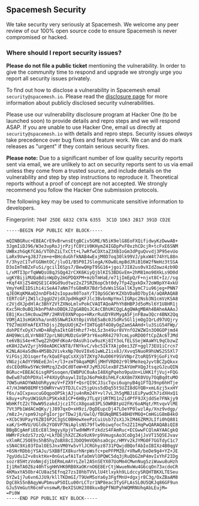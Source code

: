 ## Spacemesh Security

We take security very seriously at Spacemesh. We welcome any peer review of our 100% open source code to ensure Spacemesh is never compromised or hacked.

### Where should I report security issues?

**Please do not file a public ticket** mentioning the vulnerability. In order to give the community time to respond and upgrade we strongly urge you report all security issues privately.

To find out how to disclose a vulnerability in Spacemesh email `security@spacemesh.io`. Please read the [disclosure page](https://github.com/spacemeshos/go-spacemesh/security/advisories?state=published) for more information about publicly disclosed security vulnerabilities.

Please use our vulnerability disclosure program at Hacker One (to be launched soon) to provide details and repro steps and we will respond ASAP. If you are unable to use Hacker One, email us directly at `security@spacemesh.io` with details and repro steps. Security issues *always* take precedence over bug fixes and feature work. We can and do mark releases as "urgent" if they contain serious security fixes.

**Please note:** Due to a significant number of low quality security reports sent via email, we are unlikely to act on security reports sent to us via email unless they come from a trusted source, and include details on the vulnerability and step by step instructions to reproduce it. Theoretical reports without a proof of concept are not accepted. We strongly recommend you follow the Hacker One submission protocols.

The following key may be used to communicate sensitive information to developers.

Fingerprint: `704F 25DE 6832 C97A 6355  3C1D 1D63 2B17 391D CD2E`

```
-----BEGIN PGP PUBLIC KEY BLOCK-----

mQINBGRuc+EBEACrE9vBrwnsEtgBCiv5GME/N5iK9elG8EoFXQifidwyKzDwwAB+
3JgmIiDJ96/W3e3vpRoJjrPzjfC0YiV0KHymZ4IGDpPxF0xzhCDcjR+tcFxE6SNM
UWBxzhGqKfCAG/VTOhZiLTxCtt+L7wRfwCOXtaZ3XBIoGm3dPguQvvdj3P95evUo
LaRx9Vw+gJ8J7zm+e+BHcduGhfkNAB4wExjM0D7oq30lk99VJ/pkxW4t74hYL88n
F/3hyzC1TvFGGNmtOC/jluO1/B5P0IJSlegA/KOw8LmpBdJRiB16W2fNeHz3tSSA
D3oImTmBZxFuSi/gcilI6Sps7/BewQHpT9SG16+jgoi7JI82us0vXIdZowz4zb9D
L/xMTI3prTqWWQsU8qJSQg42rCXK6KiyQjblKIS3BDGvEm+2hM81mo90XkLs9D0d
ugKYBijiMUQaBdinWpDy2mGPDQXPM+mzbTmHaE/e71jImEpQ/F+njxt8C+Iz//sg
+Kqf4XjZ54HQSE1C49Gd9udtwz2xZ7SRZ6opCbt0dy7fp4ZgxkDx72oW0pXY4xkU
VmyYeKE1DSihi4iSeA47aNm7fsG8mRX7Bdr5dvWs1SGallK3ymC7iu96jeg+PNN7
qJEOKqKMAaQ2nnDFb42sIopav80ToaY/TI0pSGCWrKZXbVDa8D7byI4/aQARAQAB
tERTcGFjZW1lc2ggU2VjdXJpdHkgKFJlc3BvbnNpYmxlIGRpc2Nsb3N1cmVzKSA8
c2VjdXJpdHlAc3BhY2VtZXNoLmlvPokCVAQTAQoAPhYhBHBPJd5oMsl6Y1U8HR1j
Kxc5Hc0uBQJkbnPhAhsDBQkJZgGABQsJCAcCBhUKCQgLAgQWAgMBAh4BAheAAAoJ
EB1jKxc5Hc0uw2MP/2HRVE0XNPopo+HRxrRuUDYRVMygA5FjnFBaw3Qcr4BNX2Qq
VOMjA13sHGKVha/on85SNwRIkXt0piVVbE5aBc0JSdRv5Gl1jmOgIQrLd97UQjry
T9Z7mUXFmAfEXThDjsjZ0pUUOjKZ+fIHTGg8f4O8yOgZamSAAHd+lu3SiG54FWp/
dohPEfxOyX7vHD+ARqhaIktG8tHhzf7+bL5z3n49ur8VYnfO2WZWIn3O0GOPjmd4
AHQ9WcLdLVrN8872prLN0iMUDzGx9P3rY6xoRR42797cmLyoRDO0ftCpZAc6TJMd
te6VBiS4e+KTwqZ2hQHFdKoArOAsUh1cw9uzKj8IY3oLfELSSejWAaWYL9qCbzwZ
eK8HJZwVZyrjh98eADKCkNT8/FNYkvC/vbc5IkTXAjp0ei3ZF+ggl73EU1iCrcn7
K2NLAU4aSdNx4M5Bb2VivkxNp70oVI0x61wWLZ1ix8J/Xvvq5NuoR9hUWS2S5Xl7
ViFGsjJD1sqerfe/kQaEFqqCsXXjbTZKYg74uO06Y9SVVNprZtoRQ5Y9jGoFiYxQ
VNGzjcAdYY9NEeEJnl+/l3+zmT9AqaMQRljMHfVRD02r9l9MeXeqJyvtBCZpQkxx
dsCEOdRkw5YWc9HMzqJZxDCd0TeW+KFJyM3JGlexBFZ5AYUmPXQgJtsqzGJzuQIN
BGRuc+EBEAC6isgRPSsoqen/EWBPUC0uAxI48XgPqeho9puUn+LUHK1fjVuj+FQG
0wEw87oDhPDXul+P4XUyQhaywlIUIpJ6oPmkBihHLFcAX8m7XK0VUy7OqBqdtuMO
7OW5uHAOYWAbUhRyymzV+FZX9f+QsrQI9CJ3icTqvi6ugnyB4g1FTQJ9np6hHTje
47/HJHW98EMFt5OWRVrwV3TDJLCv25jpUss5dDq55t5UZI8dGYQB+xmL6zj5xxHY
f6s/aICxpxucuGOqpoOPSkjAJju4nRm24Y+vl7vLJh5gMBJiEiPywdCh7idXHxQ1
k8uy+sPoyUW1GUhiP5Kxk81CP+6HByJTLqVjURTM11n2idPfF9JXjddSe7FNkjy9
WbHKftZ2cT0wW95zakdJjcz1TCcX8goa83PLSOWRBtpU2FH/6oAMqt/MtvqvVlME
7Vt3Pb1WdACmQKy/jJ897qxO+xH9zi/DgDEupcDj47LOeYP0lwzlAy/Xnz9vdgp/
/m8zJ+/spm9JspFgIorjprTDwJj8/GwlQ/fBGNqBME54BHOYM6Q+CmHGiG8mB4kO
+XCbC9UPayY6ZBI6P2C3gSC0BHewXeePzCuiUsb7ZsX1JkIM46ZRMJLIfi0hQ881
xaK/S+MVU/UGldk2YO8VP7NiAplsNS79flw9biwqfocTn2Z1IHqPwQARAQABiQI8
BBgBCgAmFiEEcE8l3mgyyXpjVTwdHWMrFzkdzS4FAmRuc+ECGwwFCQlmAYAACgkQ
HWMrFzkdzS7zzQ/+LkfDEjhXZCZKo9zK9rp9VmugsAo3CoDg34jJxVT15Q5EJvav
vXlmRCJ5OE9s5hB5hyZoBX8cIJbOQ9mVQ6hsaOcpc/HMYv2kJYMG0F7GGTdyC1c7
sSN4C9Xi03fDalOESJnxVM0Yw5vYlJCRGhyz8731PQwjdBQofAbIoIBIXz4B0qgV
+6SNrRDbbjYSAJu/SXBBfIX8kurhNrpWsfc+pePFPMZ0/+VRwR/beDe9g4+YZ+JE
7gyUdu1Z+v8sktHx+0nGvLwfA1TafaOmVlOPQWC5dq3jRuQbGZmP4mvIxYhF2IDg
sozr85HtzVoNmjdj1bERmLmAYrLZel2A5nSEYX07UoMm4CMwnNugSziWuwu8uHzh
Ij1RmTA0Z6z40hTsgHHVHK0RB0XaOKrnO6E8ErCtjWwueNvWu4G6cqOn73xcdoCR
4KMaxYA5Obr4CU8az5Efnq27zsI0hbTVVLlU4tlxykh9LLdccySRQHTBKXLTESeu
SYZw1j7u6vn6JJU9/kllTKDmGI/T9UeM5oYa6y3FgfMnU+dgxjr8C3g/OxZBaAM8
DgC8kS5nBAqyWuPbmvaPSOILu00rLCTzr1NP8eac3TyGFLAsSL0U5QKJq86GF9un
GJu5VmGutR6cmFvnsmwR/BeXISUH2308kuxBgPfNUPyhWQMRNUhqAbLEujM=
=Pi0W
-----END PGP PUBLIC KEY BLOCK-----
```
